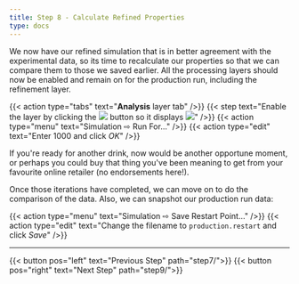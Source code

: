 ```yaml
---
title: Step 8 - Calculate Refined Properties
type: docs
---
```



We now have our refined simulation that is in better agreement with the experimental data, so its time to recalculate our properties so that we can compare them to those we saved earlier. All the processing layers should now be enabled and remain on for the production run, including the refinement layer.

{{< action type="tabs" text="**Analysis** layer tab" />}}
{{< step text="Enable the layer by clicking the ![](/img/slider-off.png) button so it displays ![](/img/slider-on.png)" />}}
{{< action type="menu" text="Simulation &#8680; Run For..." />}}
{{< action type="edit" text="Enter 1000 and click _OK_" />}}

If you're ready for another drink, now would be another opportune moment, or perhaps you could buy that thing you've been meaning to get from your favourite online retailer (no endorsements here!).

Once those iterations have completed, we can move on to do the comparison of the data. Also, we can snapshot our production run data:

{{< action type="menu" text="Simulation &#8680; Save Restart Point..." />}}
{{< action type="edit" text="Change the filename to `production.restart` and click _Save_" />}}


* * *
{{< button pos="left" text="Previous Step" path="step7/">}}
{{< button pos="right" text="Next Step" path="step9/">}}
